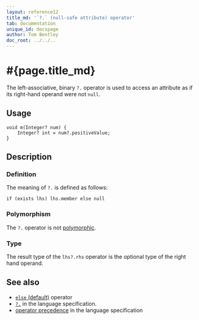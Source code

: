 ```yaml
---
layout: reference12
title_md: '`?.` (null-safe attribute) operator'
tab: documentation
unique_id: docspage
author: Tom Bentley
doc_root: ../../..
---
```


# #{page.title_md}

The left-associative, binary `?.` operator is used to access an attribute 
as if its right-hand operand were not `null`.

## Usage 

<!-- try: -->
    void m(Integer? num) {
        Integer? int = num?.positiveValue;
    }

## Description

### Definition

The meaning of `?.` is defined as follows:

<!-- check:none -->
<!-- try: -->
    if (exists lhs) lhs.member else null	

### Polymorphism

The `?.` operator is not [polymorphic](#{page.doc_root}/reference/operator/operator-polymorphism). 

### Type

The result type of the `lhs?.rhs` operator is the optional type of the right 
hand operand.

## See also

* [`else` (default)](../else) operator
* [`?.`](#{site.urls.spec_current}#nullvalues) in the language specification.
* [operator precedence](#{site.urls.spec_current}#operatorprecedence) in the 
  language specification
